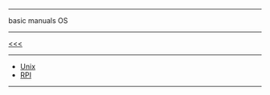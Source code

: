 
---

basic manuals OS

---

[<<<](https://github.com/ttltrk/PRG/blob/master/MANUALS.MD)

---

* [Unix](https://github.com/ttltrk/ELSE/blob/master/SHELL/BUM/BUM.MD)
* [RPI]()

---

